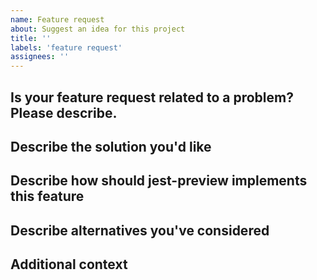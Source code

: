 ```yaml
---
name: Feature request
about: Suggest an idea for this project
title: ''
labels: 'feature request'
assignees: ''
---
```


<!--
  Thank you for spending your time suggesting a feature that Jest Preview may needs. Please help to fill in as much as possible for us to have a better context. We welcome you open a PR for your own initiatives as well.

  If you want to work on this feature but you don't know where to start. Just open the issue then add a comment that you want to work on this. We will guide you on how to start to contribute.
-->

## Is your feature request related to a problem? Please describe.

<!-- A clear and concise description of what the problem is. Ex. I'm always frustrated when [...] -->

## Describe the solution you'd like

<!-- A clear and concise description of what you want to happen. -->

## Describe how should jest-preview implements this feature

<!-- Do you have any idea how to implement this feature? Please describe the idea or strategy to tackle this problem. -->

## Describe alternatives you've considered

<!-- A clear and concise description of any alternative solutions or features you've considered. -->

## Additional context

<!-- Add any other context or screenshots about the feature request here. -->

<!--
  Last but not least, if we merged a PR to resolve your issue, we would love to credit you by adding you to contributors (https://github.com/nvh95/jest-preview#contributors-).
  Usually, we will remember to do that. But sometimes, we forget. Simply ask us to do that if the corresponding PR get merged after 2 days and we still don't have you in the contributors list.
-->

